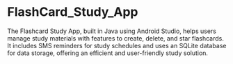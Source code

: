 # FlashCard_Study_App
The Flashcard Study App, built in Java using Android Studio, helps users manage study materials with features to create, delete, and star flashcards. It includes SMS reminders for study schedules and uses an SQLite database for data storage, offering an efficient and user-friendly study solution.
